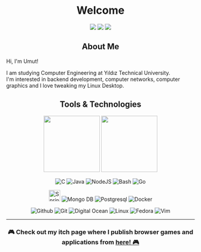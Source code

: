 <h1 align="center">Welcome</h1>

<p align="center">
<a href="https://www.linkedin.com/in/umut-sevdi/">
<img src="https://img.shields.io/badge/linkedin-%230077B5.svg?&style=for-the-badge&logo=linkedin&logoColor=white"></a>
<a href="mailto:sevdiumut@gmail.com">
<img src="https://img.shields.io/badge/Gmail-%234E34A7.svg?&style=for-the-badge&logo=google&logoColor=white"></a>
<a href="https://umutsevdi.itch.io/">
<img src="https://img.shields.io/badge/itch.io-234004A7.svg?&style=for-the-badge&logo=itch.io&logoColor=white"></a>
</p>
<h2 align="center">About Me</h2>
  Hi, I'm Umut! 
  
  I am studying Computer Engineering at Yıldız Technical University.  
  I'm interested in backend development, computer networks, computer graphics and 
  I love tweaking my Linux Desktop.
  
  <h2 align="center"> Tools & Technologies</h2>

  <p align="center">
  <img href="https://github.com/umutsevdi" src="https://github-readme-stats.vercel.app/api?username=umutsevdi&show_icons=true&count_private=true&theme=tokyonight&include_all_commits=true" height="150">  <img href="https://github.com/umutsevdi" src="https://github-readme-stats.vercel.app/api/top-langs/?username=umutsevdi&layout=compact&theme=tokyonight&langs_count=6" height="150"> 
</p>


<p align="center">
<img src="https://img.shields.io/badge/C--%233?&style=flat-square&logo=cplusplus&color=grey" title=C>
<img src="https://img.shields.io/badge/Java--%233?&style=flat-square&logo=java&color=b07219" title="Java">
<img src="https://img.shields.io/badge/NodeJS--%233?&style=flat-square&logo=javascript&color=f1e05a" title="NodeJS">
<img src="https://img.shields.io/badge/Shell--%233?&style=flat-square&logo=gnubash&color=4EAA25" title=Bash>
<img src="https://img.shields.io/badge/Go--%233?&style=flat-square&logo=Go&color=375eab" title=Go>
<p align="center">
<img src="https://img.icons8.com/color/344/spring-logo.png" title="Spring Boot" height="30">
<img src="https://img.icons8.com/color/30/mongodb.png" title="Mongo DB">
<img src="https://img.icons8.com/color/30/postgresql.png" title="Postgresql">
<img src="https://img.icons8.com/color/30/docker.png" title="Docker">
<p align="center">
<img src="https://img.icons8.com/material-outlined/30/github.png" title="Github">
<img src="https://img.icons8.com/color/30/git.png" title="Git">
<img src="https://img.icons8.com/windows/30/3459DB/digital-ocean.png" title="Digital Ocean">
<img src="https://img.icons8.com/color/30/linux.png" title="Linux">
<img src="https://img.icons8.com/windows/30/60467a/fedora.png" title="Fedora">
<img src="https://img.icons8.com/external-tal-revivo-shadow-tal-revivo/24/000000/external-vim-a-highly-configurable-text-editor-for-efficiently-creating-and-changing-any-kind-of-text-logo-shadow-tal-revivo.png" title="Vim">

--- 

<h3 align="center">🎮 Check out my itch page where I publish browser games and applications from</span> <a href="https://umutsevdi.itch.io/"> here! 🎮</a></h3>
